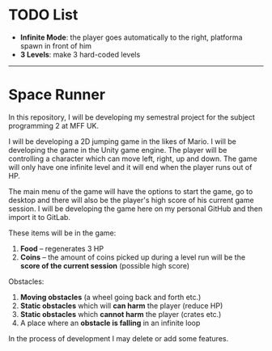# TODO List

- **Infinite Mode**: the player goes automatically to the right, platforma spawn in front of him
- **3 Levels**: make 3 hard-coded levels

---

# Space Runner

In this repository, I will be developing my semestral project for the subject programming 2 at MFF UK.

I will be developing a 2D jumping game in the likes of Mario. I will be developing the game in the Unity game engine.
The player will be controlling a character which can move left, right, up and down. The game will only have one infinite level and it will end when the player runs out of HP.

The main menu of the game will have the options to start the game, go to desktop and there will also be the player's high score of his current game session.
I will be developing the game here on my personal GitHub and then import it to GitLab.

These items will be in the game:
1.	**Food** – regenerates 3 HP
2.	**Coins** – the amount of coins picked up during a level run will be the **score of the current session** (possible high score)

Obstacles:
1.	**Moving obstacles** (a wheel going back and forth etc.)
2.	**Static obstacles** which will **can harm** the player (reduce HP)
3.	**Static obstacles** which **cannot harm** the player (crates etc.)
4.	A place where an **obstacle is falling** in an infinite loop

In the process of development I may delete or add some features.
